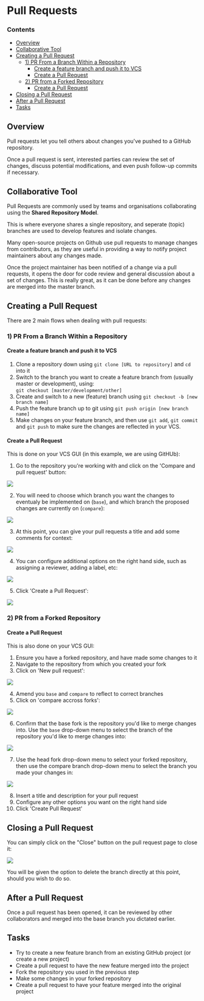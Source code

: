 # Pull Requests

<!--TOC_START-->
### Contents
- [Overview](#overview)
- [Collaborative Tool](#collaborative-tool)
- [Creating a Pull Request](#creating-a-pull-request)
	- [1) PR From a Branch Within a Repository](#1-pr-from-a-branch-within-a-repository)
		- [Create a feature branch and push it to VCS](#create-a-feature-branch-and-push-it-to-vcs)
		- [Create a Pull Request](#create-a-pull-request)
	- [2) PR from a Forked Repository](#2-pr-from-a-forked-repository)
		- [Create a Pull Request](#create-a-pull-request-1)
- [Closing a Pull Request](#closing-a-pull-request)
- [After a Pull Request](#after-a-pull-request)
- [Tasks](#tasks)

<!--TOC_END-->
## Overview
Pull requests let you tell others about changes you've pushed to a GitHub repository.  

Once a pull request is sent, interested parties can review the set of changes, discuss potential modifications, and even push follow-up commits if necessary.

## Collaborative Tool
Pull Requests are commonly used by teams and organisations collaborating using the **Shared Repository Model**.

This is where everyone shares a single repository, and seperate (topic) branches are used to develop features and isolate changes.

Many open-source projects on Github use pull requests to manage changes from contributors, as they are useful in providing a way to notify project maintainers about any changes made.

Once the project maintainer has been notified of a change via a pull requests, it opens the door for code review and general discussion about a set of changes.
This is really great, as it can be done before any changes are merged into the master branch.

## Creating a Pull Request
There are 2 main flows when dealing with pull requests:

### 1) PR From a Branch Within a Repository
#### Create a feature branch and push it to VCS
1. Clone a repository down using `git clone [URL to repository]` and `cd` into it
2. Switch to the branch you want to create a feature branch from (usually master or development), using:  
   `git checkout [master/development/other]`
3. Create and switch to a new (feature) branch using `git checkout -b [new branch name]`
4. Push the feature branch up to git using `git push origin [new branch name]`
5. Make changes on your feature branch, and then use `git add`, `git commit` and `git push` to make sure the changes are reflected in your VCS.

#### Create a Pull Request
This is done on your VCS GUI (in this example, we are using GitHUb):

1. Go to the repository you're working with and click on the 'Compare and pull request' button:

![](https://i.imgur.com/3SzIEmi.png?2)

2. You will need to choose which branch you want the changes to eventualy be implemented on (`base`), and which branch the proposed changes are currently on (`compare`):

![](https://i.imgur.com/lWX58HA.png?1)

3. At this point, you can give your pull requests a title and add some comments for context:

![](https://i.imgur.com/geCW0mU.png?1)

4. You can configure additional options on the right hand side, such as assigning a reviewer, adding a label, etc:

![](https://i.imgur.com/i0zyMAG.png?2)

5. Click 'Create a Pull Request':

![](https://i.imgur.com/xwRCTyk.png?3)

### 2) PR from a Forked Repository
#### Create a Pull Request
This is also done on your VCS GUI:

1. Ensure you have a forked repository, and have made some changes to it
2. Navigate to the repository from which you created your fork
3. Click on 'New pull request':

![](https://help.github.com/assets/images/help/pull_requests/pull-request-start-review-button.png)

4. Amend you `base` and `compare` to reflect to correct branches
5. Click on 'compare accross forks':

![](https://help.github.com/assets/images/help/pull_requests/compare-across-forks-link.png)

6. Confirm that the base fork is the repository you'd like to merge changes into. Use the `base` drop-down menu to select the branch of the repository you'd like to merge changes into:

![](https://help.github.com/assets/images/help/pull_requests/choose-base-fork-and-branch.png)

7. Use the head fork drop-down menu to select your forked repository, then use the compare branch drop-down menu to select the branch you made your changes in:

![](https://help.github.com/assets/images/help/pull_requests/choose-head-fork-compare-branch.png)

8. Insert a title and description for your pull request
9. Configure any other options you want on the right hand side
10. Click 'Create Pull Request'

## Closing a Pull Request
You can simply click on the "Close" button on the pull request page to close it:

![](https://i.imgur.com/fsFyzqL.png?1)

You will be given the option to delete the branch directly at this point, should you wish to do so. 

## After a Pull Request
Once a pull request has been opened, it can be reviewed by other collaborators and merged into the base branch you dictated earlier.

## Tasks
- Try to create a new feature branch from an existing GitHub project (or create a new project)
- Create a pull request to have the new feature merged into the project
- Fork the repository you used in the previous step
- Make some changes in your forked repository
- Create a pull request to have your feature merged into the original project
